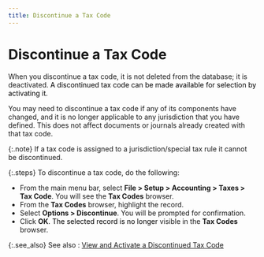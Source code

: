 ```yaml
---
title: Discontinue a Tax Code
---
```


# Discontinue a Tax Code


When you discontinue a tax code, it is not deleted from the database;  it is deactivated. <font color="#000000" class="hcp1">A discontinued tax code can be 
 made available for selection by activating it.</font>


You may need to discontinue a tax code if any of its components have  changed, and it is no longer applicable to any jurisdiction that you have  defined. This does not affect documents or journals already created with  that tax code.


{:.note}
If a tax code is assigned to a jurisdiction/special  tax rule it cannot be discontinued.


{:.steps}
To discontinue a tax code, do the following:

- From the main  menu bar, select **File &gt; Setup &gt; 
 Accounting &gt; Taxes &gt; Tax Code**. You will see the **Tax 
 Codes** browser.
- From the **Tax Codes** browser, highlight the record.
- Select **Options &gt; Discontinue**. You will be  prompted for confirmation.
- Click **OK**<font color="#000000" class="hcp1">. The selected 
 record is no longer </font>visible in the **Tax 
 Codes** browser.



{:.see_also}
See also
: [View  and Activate a Discontinued Tax Code]({{site.sc_baseurl}}/options/sales-tax/set-up-tax-codes-and-components/tax-code/view_and_activate_a_discontinued_tax_code.html)
